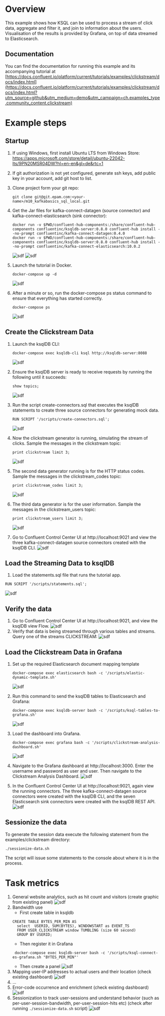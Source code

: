 
# Overview

This example shows how KSQL can be used to process a stream of click data, aggregate and filter it, and join to information about the users.
Visualisation of the results is provided by Grafana, on top of data streamed to Elasticsearch. 

## Documentation

You can find the documentation for running this example and its accompanying tutorial at [https://docs.confluent.io/platform/current/tutorials/examples/clickstream/docs/index.html](https://docs.confluent.io/platform/current/tutorials/examples/clickstream/docs/index.html?utm_source=github&utm_medium=demo&utm_campaign=ch.examples_type.community_content.clickstream)

# Example steps

## Startup
1. If using Windows, first install Ubuntu LTS from Windows Store:<br/> https://apps.microsoft.com/store/detail/ubuntu-22042-lts/9PN20MSR04DW?hl=en-en&gl=de&rtc=1

2. If git authorization is not yet configured, generate ssh keys, add public key in your account, add git host to list.
3. Clone project form your git repo:
    ```
    git clone git@git.epam.com:<your-name>/m10_kafkabasics_sql_local.git
    ```
4. Get the Jar files for kafka-connect-datagen (source connector) and kafka-connect-elasticsearch (sink connector):
    ```
    docker run -v $PWD/confluent-hub-components:/share/confluent-hub-components confluentinc/ksqldb-server:0.8.0 confluent-hub install --no-prompt confluentinc/kafka-connect-datagen:0.4.0
    docker run -v $PWD/confluent-hub-components:/share/confluent-hub-components confluentinc/ksqldb-server:0.8.0 confluent-hub install --no-prompt confluentinc/kafka-connect-elasticsearch:10.0.2
    ```

   ![sdf](docs/screenshots/1%20install%20datagen.PNG)
   ![sdf](docs/screenshots/2%20install%20elasticsearch.PNG)

5. Launch the tutorial in Docker.
    ```
    docker-compose up -d
    ```

   ![sdf](docs/screenshots/3%20docker%20compose%20up.PNG)
6. After a minute or so, run the docker-compose ps status command to ensure that everything has started correctly.
    ```
    docker-compose ps
    ```
   ![sdf](docs/screenshots/4%20docker%20compose%20ps.PNG)

## Create the Clickstream Data
1. Launch the ksqlDB CLI:
    ```
    docker-compose exec ksqldb-cli ksql http://ksqldb-server:8088
    ```

   ![sdf](docs/screenshots/5%20launch%20of%20ksqlDB.PNG)
2. Ensure the ksqlDB server is ready to receive requests by running the following until it succeeds:
    ```
    show topics;
    ```

   ![sdf](docs/screenshots/6%20show%20topics.PNG)
3. Run the script create-connectors.sql that executes the ksqlDB statements to create three source connectors for generating mock data.
    ```
    RUN SCRIPT '/scripts/create-connectors.sql';
    ```
    ![sdf](docs/screenshots/7%20run%20create%20connectors.PNG)
4. Now the clickstream generator is running, simulating the stream of clicks. Sample the messages in the clickstream topic:
    ```
    print clickstream limit 3;
    ```
    ![sdf](docs/screenshots/8%20clickstream%20sample.PNG)
5. The second data generator running is for the HTTP status codes. Sample the messages in the clickstream_codes topic:
    ```
    print clickstream_codes limit 3;
    ```
   ![sdf](docs/screenshots/9%20http%20codes%20stream%20sample.PNG)
6. The third data generator is for the user information. Sample the messages in the clickstream_users topic:
    ```
    print clickstream_users limit 3;
    ```
   ![sdf](docs/screenshots/10%20user%20stream%20sample.PNG)
7. Go to Confluent Control Center UI at http://localhost:9021 and view the three kafka-connect-datagen source connectors created with the ksqlDB CLI.
   ![sdf](docs/screenshots/11%20connectors%20UI.PNG)

## Load the Streaming Data to ksqlDB
1. Load the statements.sql file that runs the tutorial app.
```
RUN SCRIPT '/scripts/statements.sql';
```
   ![sdf](docs/screenshots/12%20run%20statements%20script.PNG)

## Verify the data
1. Go to Confluent Control Center UI at http://localhost:9021, and view the ksqlDB view Flow.
   ![sdf](docs/screenshots/13%20ksqldb%20view%20.PNG)
2. Verify that data is being streamed through various tables and streams. Query one of the streams CLICKSTREAM:
   ![sdf](docs/screenshots/14%20verify%20data.PNG)

## Load the Clickstream Data in Grafana
1. Set up the required Elasticsearch document mapping template
    ```
    docker-compose exec elasticsearch bash -c '/scripts/elastic-dynamic-template.sh'
    ```
   ![sdf](docs/screenshots/15%20mapping.PNG)

2. Run this command to send the ksqlDB tables to Elasticsearch and Grafana:
    ```
    docker-compose exec ksqldb-server bash -c '/scripts/ksql-tables-to-grafana.sh'
    ```
   ![sdf](docs/screenshots/16%20send%20ksqlDB%20tables%20to%20ElSearch%20and%20Graphana.PNG)
   
3. Load the dashboard into Grafana.
    ```
    docker-compose exec grafana bash -c '/scripts/clickstream-analysis-dashboard.sh'
    ```
   ![sdf](docs/screenshots/17%20load%20dashboard%20into%20grafana.PNG)
   
4. Navigate to the Grafana dashboard at http://localhost:3000. Enter the username and password as user and user. Then navigate to the Clickstream Analysis Dashboard.
   ![sdf](docs/screenshots/19%20grafana%20dashboard.PNG)
5. In the Confluent Control Center UI at http://localhost:9021, again view the running connectors. The three kafka-connect-datagen source connectors were created with the ksqlDB CLI, and the seven Elasticsearch sink connectors were created with the ksqlDB REST API.
   ![sdf](docs/screenshots/20%20source%20and%20sink%20connectors.PNG)

## Sessionize the data

To generate the session data execute the following statement from the examples/clickstream directory:

```
./sessionize-data.sh
```

The script will issue some statements to the console about where it is in the process.

# Task metrics

1. General website analytics, such as hit count and visitors (create graphic from existing panel)
   ![sdf](docs/screenshots/21%201%20hit%20count%20&%20visitors.png)
2. Bandwidth use
   - First create table in ksqldb
    ```
    CREATE TABLE BYTES_PER_MIN AS 
      select  USERID, SUM(BYTES), WINDOWSTART as EVENT_TS 
      FROM USER_CLICKSTREAM window TUMBLING (size 60 second)
      GROUP BY USERID;
    ```
   - Then register it in Grafana
   ```
    docker-compose exec ksqldb-server bash -c '/scripts/ksql-connect-es-grafana.sh "BYTES_PER_MIN"'
    ```
   - Then create a panel
   ![sdf](docs/screenshots/21%202%20bandwith.png)
3. Mapping user-IP addresses to actual users and their location (check existing dashboard)
   ![sdf](docs/screenshots/21%203%20ip%20to%20address.PNG)
4. ...
5. Error-code occurrence and enrichment (check existing dashboard)
   ![sdf](docs/screenshots/21%205%20errors.PNG)
6. Sessionization to track user-sessions and understand behavior (such as per-user-session-bandwidth, per-user-session-hits etc) 
(check after running `./sessionize-data.sh` script)
   ![sdf](docs/screenshots/21%206%20sessionizing.PNG)